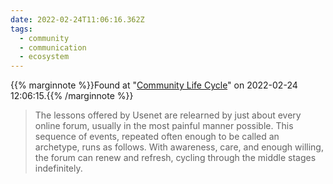 ```yaml
---
date: 2022-02-24T11:06:16.362Z
tags:
  - community
  - communication
  - ecosystem
---
```

{{% marginnote %}}Found at "[Community Life Cycle](https://wiki.c2.com/?CommunityLifeCycle)" on 2022-02-24 12:06:15.{{% /marginnote %}}

> The lessons offered by Usenet are relearned by just about every online forum, usually in the most painful manner possible. This sequence of events, repeated often enough to be called an archetype, runs as follows. With awareness, care, and enough willing, the forum can renew and refresh, cycling through the middle stages indefinitely.

